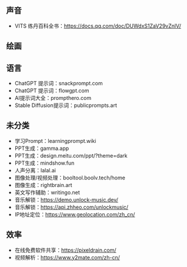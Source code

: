 ## 声音
+ VITS 练丹百科全书：https://docs.qq.com/doc/DUWdxS1ZaV29vZnlV/
## 绘画
## 语言
+ ChatGPT 提示词：snackprompt.com
+ ChatGPT 提示词：flowgpt.com
+ AI提示词大全：prompthero.com
+ Stable Diffusion提示词：publicprompts.art
## 未分类
+ 学习Prompt：learningprompt.wiki
+ PPT生成：gamma.app 
+ PPT生成：design.meitu.com/ppt/?theme=dark
+ PPT生成：mindshow.fun
+ 人声分离：lalal.ai
+ 图像处理/视频处理：booltool.boolv.tech/home
+ 图像生成：rightbrain.art
+ 英文写作辅助：writingo.net
+ 音乐解锁：https://demo.unlock-music.dev/
+ 音乐解锁：https://api.zhheo.com/unlockmusic/
+ IP地址定位：https://www.geolocation.com/zh_cn/
## 效率
+ 在线免费软件共享：https://pixeldrain.com/
+ 视频解析：https://www.y2mate.com/zh-cn/